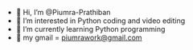- 👋 Hi, I’m @Piumra-Prathiban
- 👀 I’m interested in Python coding and video editing
- 🌱 I’m currently learning Python programming
- 📩 my gmail = piumrawork@gmail.com



<!---
Piumra-Prathiban/Piumra-Prathiban is a ✨ special ✨ repository because its `README.md` (this file) appears on your GitHub profile.
You can click the Preview link to take a look at your changes.
--->
